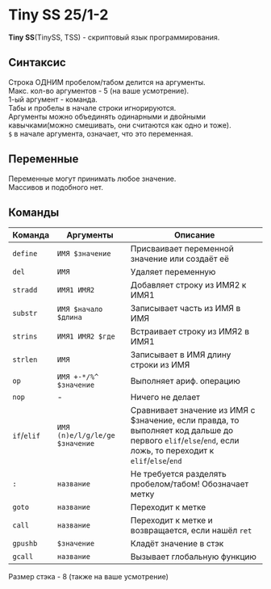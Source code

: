 # Tiny SS 25/1-2
**Tiny SS**(TinySS, TSS) - скриптовый язык программирования.  

## Синтаксис
Строка ОДНИМ пробелом/табом делится на аргументы.  
Макс. кол-во аргументов - 5 (на ваше усмотрение).  
1-ый аргумент - команда.  
Табы и пробелы в начале строки игнорируются.  
Аргументы можно объединять одинарными и двойными кавычками(можно смешивать, они считаются как одно и тоже).  
`$` в начале аргумента, означает, что это переменная.  

## Переменные
Переменные могут принимать любое значение.  
Массивов и подобного нет.  

## Команды
| Команда | Аргументы | Описание |
| ------- | --------- | -------- |
| `define` | `ИМЯ $значение` | Присваивает переменной значение или создаёт её |
| `del` | `ИМЯ` | Удаляет переменную |
| `stradd` | `ИМЯ1 ИМЯ2` | Добавляет строку из ИМЯ2 к ИМЯ1 |
| `substr` | `ИМЯ $начало $длина` | Записывает часть из ИМЯ в ИМЯ |
| `strins` | `ИМЯ1 ИМЯ2 $где`  | Встраивает строку из ИМЯ2 в ИМЯ1 |
| `strlen` | `ИМЯ`  | Записывает в ИМЯ длину строки из ИМЯ |
| `op` | `ИМЯ +-*/%^ $значение` | Выполняет ариф. операцию  |
| `nop` | - | Ничего не делает |
| `if`/`elif` | `ИМЯ (n)e/l/g/le/ge $значение` | Сравнивает значение из ИМЯ с $значение, если правда, то выполняет код дальше до первого `elif`/`else`/`end`, если ложь, то переходит к `elif`/`else`/`end` |
| `:` | `название` | Не требуется разделять пробелом/табом! Обозначает метку |
| `goto` | `название` | Переходит к метке |
| `call` | `название` | Переходит к метке и возвращается, если нашёл `ret` |
| `gpushb` | `$значение` | Кладёт значение в стэк |
| `gcall` | `название` | Вызывает глобальную функцию |

Размер стэка - 8 (также на ваше усмотрение)
